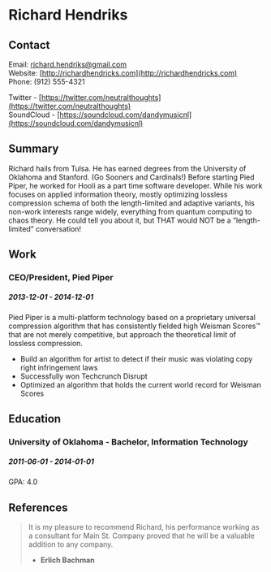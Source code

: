 
# Richard Hendriks

## Contact

Email: [richard.hendriks@gmail.com](mailto:richard.hendriks@gmail.com)  
Website: [http://richardhendricks.com](http://richardhendricks.com)  
Phone: (912) 555-4321

Twitter - [https://twitter.com/neutralthoughts](https://twitter.com/neutralthoughts)  
SoundCloud - [https://soundcloud.com/dandymusicnl](https://soundcloud.com/dandymusicnl)  

## Summary

Richard hails from Tulsa. He has earned degrees from the University of Oklahoma and Stanford. (Go Sooners and Cardinals!) Before starting Pied Piper, he worked for Hooli as a part time software developer. While his work focuses on applied information theory, mostly optimizing lossless compression schema of both the length-limited and adaptive variants, his non-work interests range widely, everything from quantum computing to chaos theory. He could tell you about it, but THAT would NOT be a “length-limited” conversation!

## Work

### CEO&#x2F;President, Pied Piper
##### 2013-12-01 - 2014-12-01
Pied Piper is a multi-platform technology based on a proprietary universal compression algorithm that has consistently fielded high Weisman Scores™ that are not merely competitive, but approach the theoretical limit of lossless compression.
* Build an algorithm for artist to detect if their music was violating copy right infringement laws
* Successfully won Techcrunch Disrupt
* Optimized an algorithm that holds the current world record for Weisman Scores



## Education

### University of Oklahoma - Bachelor, Information Technology
##### 2011-06-01 - 2014-01-01

GPA: 4.0


## References
> It is my pleasure to recommend Richard, his performance working as a consultant for Main St. Company proved that he will be a valuable addition to any company. 
> - **Erlich Bachman**
